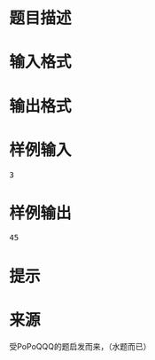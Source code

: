 

# 题目描述



# 输入格式



# 输出格式



# 样例输入


<pre>3</pre>

# 样例输出


<pre>45</pre>

# 提示



# 来源


<p>
受PoPoQQQ的题启发而来，（水题而已）
</p>
